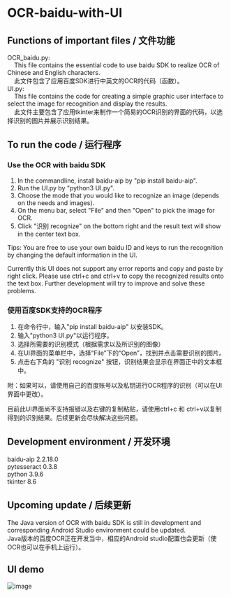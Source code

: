 # OCR-baidu-with-UI

## Functions of important files / 文件功能
OCR_baidu.py: <br>
&nbsp;&nbsp;&nbsp;&nbsp;This file contains the essential code to use baidu SDK to realize OCR of Chinese and English characters. <br>
&nbsp;&nbsp;&nbsp;&nbsp;此文件包含了应用百度SDK进行中英文的OCR的代码（函数）。<br>
UI.py: <br> 
&nbsp;&nbsp;&nbsp;&nbsp;This file contains the code for creating a simple graphic user interface to select the image for recognition and display the results. <br>
&nbsp;&nbsp;&nbsp;&nbsp;此文件主要包含了应用tkinter来制作一个简易的OCR识别的界面的代码，以选择识别的图片并展示识别结果。<br>

## To run the code / 运行程序
### Use the OCR with baidu SDK
1. In the commandline, install baidu-aip by "pip install baidu-aip".
2. Run the UI.py by "python3 UI.py".
3. Choose the mode that you would like to recognize an image (depends on the needs and images).
4. On the menu bar, select "File" and then "Open" to pick the image for OCR.
5. Click "识别 recognize" on the bottom right and the result text will show in the center text box.

Tips: You are free to use your own baidu ID and keys to run the recognition by changing the default information in the UI. <br>

Currently this UI does not support any error reports and copy and paste by right click. Please use ctrl+c and ctrl+v to copy the recognized results onto the text box. Further development will try to improve and solve these problems.

### 使用百度SDK支持的OCR程序
1. 在命令行中，输入"pip install baidu-aip" 以安装SDK。
2. 输入"python3 UI.py"以运行程序。
3. 选择所需要的识别模式（根据需求以及所识别的图像）
4. 在UI界面的菜单栏中，选择“File”下的“Open”，找到并点击需要识别的图片。
5. 点击右下角的 "识别 recognize" 按钮，识别结果会显示在界面正中的文本框中。

附：如果可以，请使用自己的百度账号以及私钥进行OCR程序的识别（可以在UI界面中更改）。 <br>

目前此UI界面尚不支持报错以及右键的复制粘贴，请使用ctrl+c 和 ctrl+v以复制得到的识别结果。后续更新会尽快解决这些问题。

## Development environment / 开发环境
baidu-aip          2.2.18.0 <br>
pytesseract        0.3.8 <br>
python             3.9.6 <br>
tkinter            8.6

## Upcoming update / 后续更新
The Java version of OCR with baidu SDK is still in development and corresponding Android Studio environment could be updated.<br>
Java版本的百度OCR正在开发当中，相应的Android studio配置也会更新（使OCR也可以在手机上运行）。

## UI demo
![image](https://github.com/KolbeHuang/OCR-baidu-with-UI/blob/main/OCR%20demo.gif)
